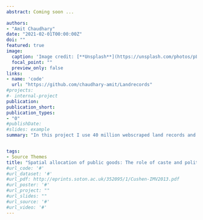 ```yaml
---
abstract: Coming soon ...
 
authors:
- "Amit Chaudhary"
date: "2021-02-01T00:00:00Z"
doi: ""
featured: true
image:
  caption: 'Image credit: [**Unsplash**](https://unsplash.com/photos/pLCdAaMFLTE)'
  focal_point: ""
  preview_only: false
links:
- name: 'code'
  url: "https://github.com/chaudhary-amit/Landrecords"
#projects:
#- internal-project
publication: 
publication_short:
publication_types:
- "0"
#publishDate: 
#slides: example
summary: "In this project I use 40 million webscraped land records and 10 million geocoded public goods to show that when politician from a certain caste is elected, he/she allocates public goods to his/her own caste."


tags:
- Source Themes
title: "Spatial allocation of public goods: The role of caste and politics in India."
#url_code: '#'
#url_dataset: '#'
#url_pdf: http://eprints.soton.ac.uk/352095/1/Cushen-IMV2013.pdf
#url_poster: '#'
#url_project: ""
#url_slides: ""
#url_source: '#'
#url_video: '#'
---
```


